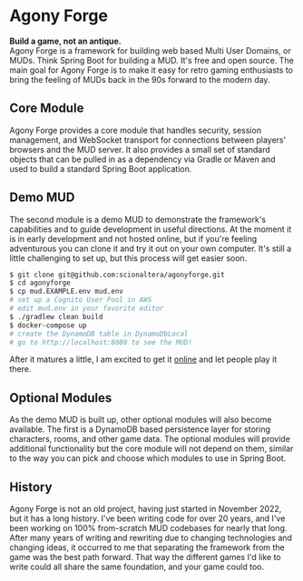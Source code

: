 # Agony Forge
**Build a game, not an antique.**  
Agony Forge is a framework for building web based Multi User Domains, or MUDs. Think Spring Boot for building a MUD. It's free and open source. The main goal for Agony Forge is to make it easy for retro gaming enthusiasts to bring the feeling of MUDs back in the 90s forward to the modern day.
## Core Module
Agony Forge provides a core module that handles security, session management, and WebSocket transport for connections between players' browsers and the MUD server. It also provides a small set of standard objects that can be pulled in as a dependency via Gradle or Maven and used to build a standard Spring Boot application.
## Demo MUD
The second module is a demo MUD to demonstrate the framework's capabilities and to guide development in useful directions. At the moment it is in early development and not hosted online, but if you're feeling adventurous you can clone it and try it out on your own computer. It's still a little challenging to set up, but this process will get easier soon.

```bash
$ git clone git@github.com:scionaltera/agonyforge.git
$ cd agonyforge
$ cp mud.EXAMPLE.env mud.env
# set up a Cognito User Pool in AWS
# edit mud.env in your favorite editor
$ ./gradlew clean build
$ docker-compose up
# create the DynamoDB table in DynamoDbLocal
# go to http://localhost:8080 to see the MUD!
```

After it matures a little, I am excited to get it [online](https://agonyforge.com) and let people play it there.
## Optional Modules
As the demo MUD is built up, other optional modules will also become available. The first is a DynamoDB based persistence layer for storing characters, rooms, and other game data. The optional modules will provide additional functionality but the core module will not depend on them, similar to the way you can pick and choose which modules to use in Spring Boot.

## History
Agony Forge is not an old project, having just started in November 2022, but it has a long history. I've been writing code for over 20 years, and I've been working on 100% from-scratch MUD codebases for nearly that long. After many years of writing and rewriting due to changing technologies and changing ideas, it occurred to me that separating the framework from the game was the best path forward. That way the different games I'd like to write could all share the same foundation, and your game could too.
